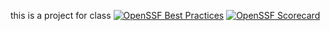 this is a project for class
[![OpenSSF Best Practices](https://www.bestpractices.dev/projects/8492/badge)](https://www.bestpractices.dev/projects/8492)
[![OpenSSF Scorecard](https://api.securityscorecards.dev/projects/github.com/Lerbernard/https://github.com/Lerbernard/project/badge)](https://securityscorecards.dev/viewer/?uri=github.com/Lerbernardhttps://github.com/Lerbernard/project/https://github.com/Lerbernard/project)
